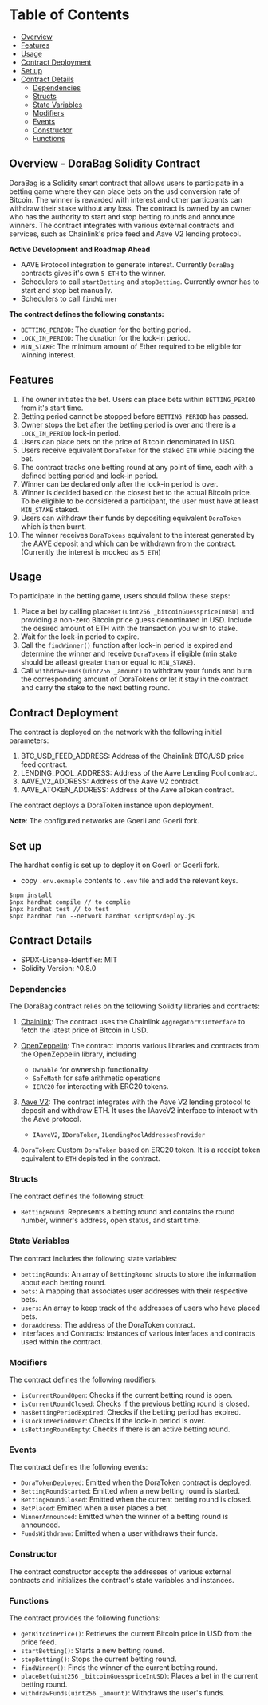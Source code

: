 # Table of Contents
- 	[Overview](#overview)
-   [Features](#features)
-   [Usage](#usage)
-   [Contract Deployment](#contract-deployment)
-   [Set up](#set-up)
-   [Contract Details](#contract-details)
    -   [Dependencies](#dependencies)
    -   [Structs](#structs)
    -   [State Variables](#state-variables)
    -   [Modifiers](#modifiers)
    -   [Events](#events)
    -   [Constructor](#constructor)
    -   [Functions](#functions)


## Overview - DoraBag Solidity Contract

DoraBag is a Solidity smart contract that allows users to participate in a betting game where they can place bets on the usd conversion rate of Bitcoin. The winner is rewarded with interest and other particpants can withdraw their stake without any loss. The contract is owned by an owner who has the authority to start and stop betting rounds and announce winners. The contract integrates with various external contracts and services, such as Chainlink's price feed and Aave V2 lending protocol.

**Active Development and Roadmap Ahead**
- AAVE Protocol integration to generate interest. Currently `DoraBag` contracts gives it's own `5 ETH` to the winner.
- Schedulers to call `startBetting` and `stopBetting`. Currently owner has to start and stop bet manually.
- Schedulers to call `findWinner`

**The contract defines the following constants:**

-   `BETTING_PERIOD`: The duration for the betting period.
-   `LOCK_IN_PERIOD`: The duration for the lock-in period.
-   `MIN_STAKE`: The minimum amount of Ether required to be eligible for winning interest.


## Features

1. The owner initiates the bet. Users can place bets within `BETTING_PERIOD` from it's start time.
2. Betting period cannot be stopped before `BETTING_PERIOD` has passed.
3. Owner stops the bet after the betting period is over and there is a `LOCK_IN_PERIOD` lock-in period.
4. Users can place bets on the price of Bitcoin denominated in USD.
5. Users receive equivalent `DoraToken` for the staked `ETH` while placing the bet.
6. The contract tracks one betting round at any point of time, each with a defined betting period and lock-in period.
7. Winner can be declared only after the lock-in period is over.
8. Winner is decided based on the closest bet to the actual Bitcoin price. To be eligible to be considered a participant, the user must have at least `MIN_STAKE` staked.
9. Users can withdraw their funds by depositing equivalent `DoraToken` which is then burnt.
10. The winner receives `DoraTokens` equivalent to the interest generated by the AAVE deposit and which can be withdrawn from the contract. (Currently the interest is mocked as `5 ETH`)

## Usage

To participate in the betting game, users should follow these steps:

1. Place a bet by calling `placeBet(uint256 _bitcoinGuesspriceInUSD)` and providing a non-zero Bitcoin price guess denominated in USD. Include the desired amount of ETH with the transaction you wish to stake.
2. Wait for the lock-in period to expire.
3. Call the `findWinner()` function after lock-in period is expired and determine the winner and receive `DoraTokens` if eligible (min stake should be atleast greater than or equal to `MIN_STAKE`).
4. Call `withdrawFunds(uint256 _amount)` to withdraw your funds and burn the corresponding amount of DoraTokens or let it stay in the contract and carry the stake to the next betting round.

## Contract Deployment

The contract is deployed on the network with the following initial parameters:

1. BTC_USD_FEED_ADDRESS: Address of the Chainlink BTC/USD price feed contract.
2. LENDING_POOL_ADDRESS: Address of the Aave Lending Pool contract.
3. AAVE_V2_ADDRESS: Address of the Aave V2 contract.
4. AAVE_ATOKEN_ADDRESS: Address of the Aave aToken contract.

The contract deploys a DoraToken instance upon deployment.

**Note**: The configured networks are Goerli and Goerli fork.

## Set up

The hardhat config is set up to deploy it on Goerli or Goerli fork. 
- copy `.env.exmaple` contents to `.env` file and add the relevant keys. 

```
$npm install
$npx hardhat compile // to complie
$npx hardhat test // to test
$npx hardhat run --network hardhat scripts/deploy.js 
```

## Contract Details

-   SPDX-License-Identifier: MIT
-   Solidity Version: ^0.8.0

### Dependencies

The DoraBag contract relies on the following Solidity libraries and contracts:

1. [Chainlink](https://docs.chain.link/data-feeds/price-feeds): The contract uses the Chainlink `AggregatorV3Interface` to fetch the latest price of Bitcoin in USD.

2. [OpenZeppelin](https://docs.openzeppelin.com/): The contract imports various libraries and contracts from the OpenZeppelin library, including

	-   `Ownable` for ownership functionality
	-   `SafeMath` for safe arithmetic operations
	-   `IERC20` for interacting with ERC20 tokens.

3. [Aave V2](https://docs.aave.com/developers/v/2.0/the-core-protocol/weth-gateway): The contract integrates with the Aave V2 lending protocol to deposit and withdraw ETH. It uses the IAaveV2 interface to interact with the Aave protocol.
    - `IAaveV2`, `IDoraToken`, `ILendingPoolAddressesProvider`
4. `DoraToken`: Custom `DoraToken` based on ERC20 token. It is a receipt token equivalent to `ETH` depisited in the contract.

### Structs

The contract defines the following struct:

-   `BettingRound`: Represents a betting round and contains the round number, winner's address, open status, and start time.

### State Variables

The contract includes the following state variables:

-   `bettingRounds`: An array of `BettingRound` structs to store the information about each betting round.
-   `bets`: A mapping that associates user addresses with their respective bets.
-   `users`: An array to keep track of the addresses of users who have placed bets.
-   `doraAddress`: The address of the DoraToken contract.
-   Interfaces and Contracts: Instances of various interfaces and contracts used within the contract.

### Modifiers

The contract defines the following modifiers:

-   `isCurrentRoundOpen`: Checks if the current betting round is open.
-   `isCurrentRoundClosed`: Checks if the previous betting round is closed.
-   `hasBettingPeriodExpired`: Checks if the betting period has expired.
-   `isLockInPeriodOver`: Checks if the lock-in period is over.
-   `isBettingRoundEmpty`: Checks if there is an active betting round.

### Events

The contract defines the following events:

-   `DoraTokenDeployed`: Emitted when the DoraToken contract is deployed.
-   `BettingRoundStarted`: Emitted when a new betting round is started.
-   `BettingRoundClosed`: Emitted when the current betting round is closed.
-   `BetPlaced`: Emitted when a user places a bet.
-   `WinnerAnnounced`: Emitted when the winner of a betting round is announced.
-   `FundsWithdrawn`: Emitted when a user withdraws their funds.

### Constructor

The contract constructor accepts the addresses of various external contracts and initializes the contract's state variables and instances.

### Functions

The contract provides the following functions:

-   `getBitcoinPrice()`: Retrieves the current Bitcoin price in USD from the price feed.
-   `startBetting()`: Starts a new betting round.
-   `stopBetting()`: Stops the current betting round.
-   `findWinner()`: Finds the winner of the current betting round.
-   `placeBet(uint256 _bitcoinGuesspriceInUSD)`: Places a bet in the current betting round.
-   `withdrawFunds(uint256 _amount)`: Withdraws the user's funds.




